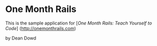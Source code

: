 # One Month Rails

This is the sample application for 
[*One Month Rails: Teach Yourself to Code*] (http://onemonthrails.com)

by Dean Dowd